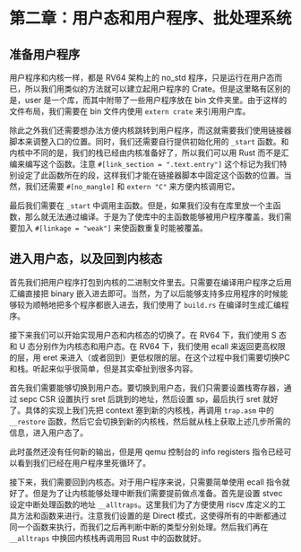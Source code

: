 # 第二章：用户态和用户程序、批处理系统

## 准备用户程序

用户程序和内核一样，都是 RV64 架构上的 no_std 程序，只是运行在用户态而已，所以我们用类似的方法就可以建立起用户程序的 Crate。但是这里略有区别的是，user 是一个库，而其中附带了一些用户程序放在 bin 文件夹里。由于这样的文件布局，我们需要在 bin 文件内使用 `extern crate` 来引用用户库。

除此之外我们还需要想办法方便内核跳转到用户程序，而这就需要我们使用链接器脚本来调整入口的位置。同时，我们还需要自行提供初始化用的 `_start` 函数。和内核中不同的是，我们的栈已经由内核准备好了，所以我们可以用 Rust 而不是汇编来编写这个函数。注意 `#[link_section = ".text.entry"]` 这个标记为我们特别设定了此函数所在的段，这样我们才能在链接器脚本中固定这个函数的位置。当然，我们还需要 `#[no_mangle]` 和 `extern "C"` 来方便内核调用它。

最后我们需要在 `_start` 中调用主函数。但是，如果我们没有在库里放一个主函数，那么就无法通过编译。于是为了使库中的主函数能够被用户程序覆盖，我们需要加入 `#[linkage = "weak"]` 来使函数重复时能被覆盖。

## 进入用户态，以及回到内核态

首先我们把用户程序打包到内核的二进制文件里去。只需要在编译用户程序之后用汇编直接把 binary 嵌入进去即可。当然，为了以后能够支持多应用程序的时候能够较为顺畅地把多个程序都嵌入进去，我们使用了 `build.rs` 在编译时生成汇编程序。

接下来我们可以开始实现用户态和内核态的切换了。在 RV64 下，我们使用 S 态和 U 态分别作为内核态和用户态。在 RV64 下，我们使用 ecall 来返回更高权限的层，用 eret 来进入（或者回到）更低权限的层。在这个过程中我们需要切换PC和栈。听起来似乎很简单，但是其实牵扯到很多内容。

首先我们需要能够切换到用户态。要切换到用户态，我们只需要设置栈寄存器，通过 sepc CSR 设置执行 sret 后跳到的地址，然后设置 sp，最后执行 sret 就好了。具体的实现上我们先把 context 塞到新的内核栈，再调用 `trap.asm` 中的 `__restore` 函数，然后它会切换到新的内核栈，然后就从栈上获取上述几步所需的信息，进入用户态了。

此时虽然还没有任何新的输出，但是用 qemu 控制台的 info registers 指令已经可以看到我们已经在用户程序里死循环了。

接下来，我们需要回到内核态。对于用户程序来说，只需要简单使用 ecall 指令就好了。但是为了让内核能够处理中断我们需要提前做点准备。首先是设置 stvec 设定中断处理函数的地址 `__alltraps`。这里我们为了方便使用 riscv 库定义的工具方法和函数来进行。注意我们设置的是 Direct 模式，这使得所有的中断都通过同一个函数来执行，而我们之后再判断中断的类型分别处理。然后我们再在 `__alltraps` 中换回内核栈再调用回 Rust 中的函数就好。